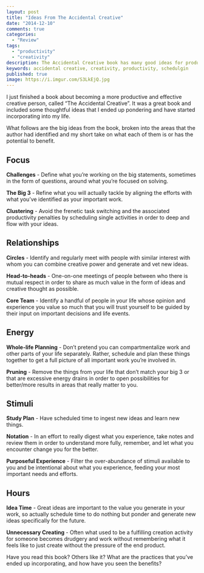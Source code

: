 ```yaml
---
layout: post
title: "Ideas From The Accidental Creative"
date: "2014-12-10"
comments: true
categories:
  - "Review"
tags:
  - "productivity"
  - "creativity"
description: The Accidental Creative book has many good ideas for productivity and creativity
keywords: accidental creative, creativity, productivity, schedulgin
published: true
image: https://i.imgur.com/S3LkEjQ.jpg
---
```


I just finished a book about becoming a more productive and effective creative person, called “The Accidental Creative”.  It was a great book and included some thoughtful ideas that I ended up pondering and have started incorporating into my life.

<!--more-->

What follows are the big ideas from the book, broken into the areas that the author had identified and my short take on what each of them is or has the potential to benefit.

## Focus

**Challenges** - Define what you’re working on the big statements, sometimes in the form of questions, around what you’re focused on solving.

**The Big 3** - Refine what you will actually tackle by aligning the efforts with what you’ve identified as your important work.

**Clustering** - Avoid the frenetic task switching and the associated productivity penalties by scheduling single activities in order to deep and flow with your ideas.

## Relationships

**Circles** - Identify and regularly meet with people with similar interest with whom you can combine creative power and generate and vet new ideas.

**Head-to-heads** - One-on-one meetings of people between who there is mutual respect in order to share as much value in the form of ideas and creative thought as possible.

**Core Team** - Identify a handful of people in your life whose opinion and experience you value so much that you will trust yourself to be guided by their input on important decisions and life events.

## Energy

**Whole-life Planning** - Don’t pretend you can compartmentalize work and other parts of your life separately.  Rather, schedule and plan these things together to get a full picture of all important work you’re involved in.

**Pruning** - Remove the things from your life that don’t match your big 3 or that are excessive energy drains in order to open possibilities for better/more results in areas that really matter to you.

## Stimuli

**Study Plan** - Have scheduled time to ingest new ideas and learn new things.

**Notation** - In an effort to really digest what you experience, take notes and review them in order to understand more fully, remember, and let what you encounter change you for the better.

**Purposeful Experience** - Filter the over-abundance of stimuli available to you and be intentional about what you experience, feeding your most important needs and efforts.

## Hours

**Idea Time** - Great ideas are important to the value you generate in your work, so actually schedule time to do nothing but  ponder and generate new ideas specifically for the future.

**Unnecessary Creating** - Often what used to be a fulfilling creation activity for someone becomes drudgery and work without remembering what it feels like to just create without the pressure of the end product.

Have you read this book?  Others like it?  What are the practices that you’ve ended up incorporating, and how have you seen the benefits?
